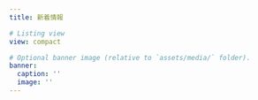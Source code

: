 ```yaml
---
title: 新着情報

# Listing view
view: compact

# Optional banner image (relative to `assets/media/` folder).
banner:
  caption: ''
  image: ''
---
```

